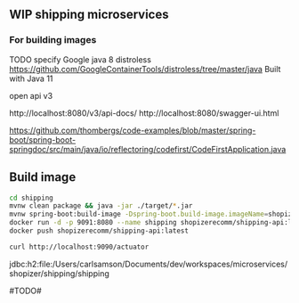 

## WIP shipping microservices


### For building images

TODO specify Google java 8 distroless https://github.com/GoogleContainerTools/distroless/tree/master/java
Built with Java 11

open api v3

http://localhost:8080/v3/api-docs/
http://localhost:8080/swagger-ui.html

https://github.com/thombergs/code-examples/blob/master/spring-boot/spring-boot-springdoc/src/main/java/io/reflectoring/codefirst/CodeFirstApplication.java

## Build image

```sh
cd shipping
mvnw clean package && java -jar ./target/*.jar
mvnw spring-boot:build-image -Dspring-boot.build-image.imageName=shopizerecomm/shipping-api:latest
docker run -d -p 9091:8080 --name shipping shopizerecomm/shipping-api:latest
docker push shopizerecomm/shipping-api:latest

curl http://localhost:9090/actuator
```

jdbc:h2:file:/Users⁩/⁨carlsamson⁩/⁨Documents⁩/⁨dev⁩/⁨workspaces⁩/⁨microservices⁩/⁨shopizer/shipping/shipping

#TODO#

